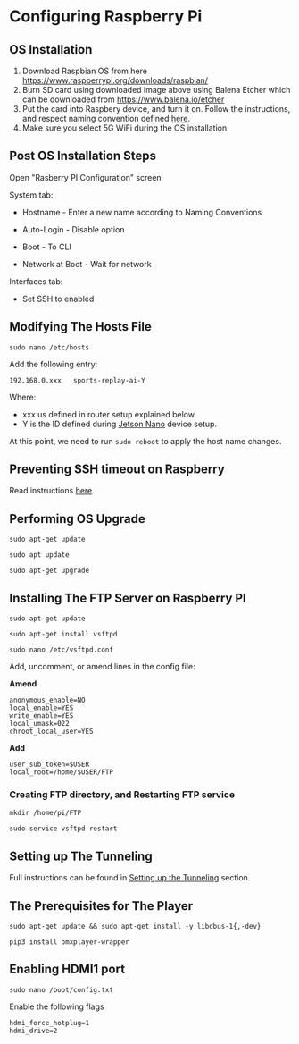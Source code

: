 # Configuring Raspberry Pi

## OS Installation
1. Download Raspbian OS from here https://www.raspberrypi.org/downloads/raspbian/
2. Burn SD card using downloaded image above using Balena Etcher which can be downloaded from https://www.balena.io/etcher
3. Put the card into Raspbery device, and turn it on. Follow the instructions, and respect naming convention defined [here](COMMON.md).
4. Make sure you select 5G WiFi during the OS installation

## Post OS Installation Steps
Open "Rasberry PI Configuration" screen

System tab:
	
- Hostname - Enter a new name according to Naming Conventions

- Auto-Login - Disable option

- Boot - To CLI

- Network at Boot - Wait for network

Interfaces tab:
	
- Set SSH to enabled

## Modifying The Hosts File
`sudo nano /etc/hosts`
    
Add the following entry:

    192.168.0.xxx	sports-replay-ai-Y 
     
Where:
 - xxx us defined in router setup explained below
 - Y is the ID defined during [Jetson Nano](JETSON.md) device setup.

At this point, we need to run `sudo reboot` to apply the host name changes.

## Preventing SSH timeout on Raspberry
Read instructions [here](COMMON.md).

## Performing OS Upgrade

`sudo apt-get update`

`sudo apt update`

`sudo apt-get upgrade`
    
## Installing The FTP Server on Raspberry PI

`sudo apt-get update`

`sudo apt-get install vsftpd`

`sudo nano /etc/vsftpd.conf`

Add, uncomment, or amend lines in the config file:

__Amend__

    anonymous_enable=NO
    local_enable=YES
    write_enable=YES
    local_umask=022
    chroot_local_user=YES

__Add__

    user_sub_token=$USER
    local_root=/home/$USER/FTP

### Creating FTP directory, and Restarting FTP service

`mkdir /home/pi/FTP`

`sudo service vsftpd restart`

## Setting up The Tunneling
Full instructions can be found in [Setting up the Tunneling](COMMON.md) section.

## The Prerequisites for The Player
`sudo apt-get update && sudo apt-get install -y libdbus-1{,-dev}`

`pip3 install omxplayer-wrapper`

## Enabling HDMI1 port
`sudo nano /boot/config.txt`

Enable the following flags
    
    hdmi_force_hotplug=1
    hdmi_drive=2